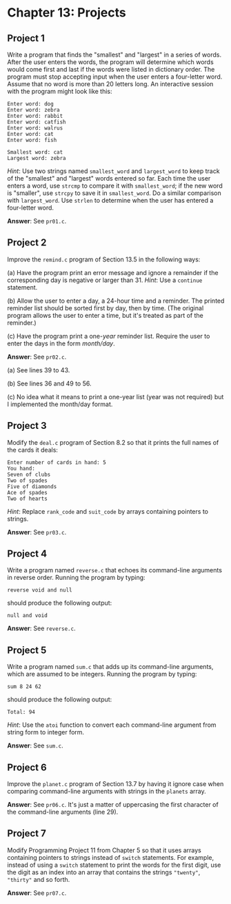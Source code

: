 # Chapter 13: Projects

## Project 1
Write a program that finds the "smallest" and "largest" in a series of words. After the user enters the words, the program will determine which words would come first and last if the words were listed in dictionary order. The program must stop accepting input when the user enters a four-letter word. Assume that no word is more than 20 letters long. An interactive session with the program might look like this:
```
Enter word: dog
Enter word: zebra
Enter word: rabbit
Enter word: catfish
Enter word: walrus
Enter word: cat
Enter word: fish

Smallest word: cat
Largest word: zebra
```

*Hint*: Use two strings named `smallest_word` and `largest_word` to keep track of the "smallest" and "largest" words entered so far. Each time the user enters a word, use `strcmp` to compare it with `smallest_word`; if the new word is "smaller", use `strcpy` to save it in `smallest_word`. Do a similar comparison with `largest_word`. Use `strlen` to determine when the user has entered a four-letter word.

**Answer**: See `pr01.c`.

## Project 2
Improve the `remind.c` program of Section 13.5 in the following ways:

(a) Have the program print an error message and ignore a remainder if the corresponding day is negative or larger than 31. *Hint*: Use a `continue` statement.

(b) Allow the user to enter a day, a 24-hour time and a reminder. The printed reminder list should be sorted first by day, then by time. (The original program allows the user to enter a time, but it's treated as part of the reminder.)

(c) Have the program print a one-*year* reminder list. Require the user to enter the days in the form *month/day*.

**Answer**: See `pr02.c`.

(a) See lines 39 to 43.

(b) See lines 36 and 49 to 56.

(c) No idea what it means to print a one-year list (year was not required) but I implemented the month/day format.

## Project 3
Modify the `deal.c` program of Section 8.2 so that it prints the full names of the cards it deals:
```
Enter number of cards in hand: 5
You hand:
Seven of clubs
Two of spades
Five of diamonds
Ace of spades
Two of hearts
```

*Hint*: Replace `rank_code` and `suit_code` by arrays containing pointers to strings.

**Answer**: See `pr03.c`.

## Project 4
Write a program named `reverse.c` that echoes its command-line arguments in reverse order. Running the program by typing:
```
reverse void and null 
```

should produce the following output:
```
null and void
```

**Answer**: See `reverse.c`.

## Project 5
Write a program named `sum.c` that adds up its command-line arguments, which are assumed to be integers. Running the program by typing:
```
sum 8 24 62
```

should produce the following output:
```
Total: 94
```

*Hint*: Use the `atoi` function to convert each command-line argument from string form to integer form.

**Answer**: See `sum.c`.

## Project 6
Improve the `planet.c` program of Section 13.7 by having it ignore case when comparing command-line arguments with strings in the `planets` array.

**Answer**: See `pr06.c`. It's just a matter of uppercasing the first character of the command-line arguments (line 29).

## Project 7
Modify Programming Project 11 from Chapter 5 so that it uses arrays containing pointers to strings instead of `switch` statements. For example, instead of using a `switch` statement to print the words for the first digit, use the digit as an index into an array that contains the strings `"twenty"`, `"thirty"` and so forth.

**Answer**: See `pr07.c`.
